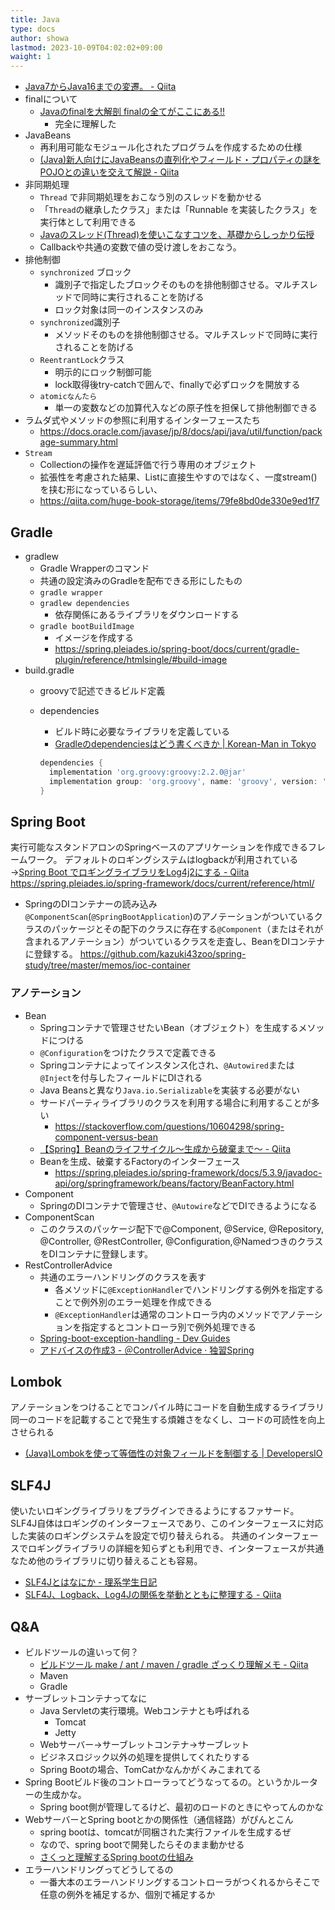 ```yaml
---
title: Java
type: docs
author: showa
lastmod: 2023-10-09T04:02:02+09:00
waight: 1
---
```


- [Java7からJava16までの変遷。 - Qiita](https://qiita.com/sivertigo/items/8f61f02f7c84b786697a)
- finalについて
  - [Javaのfinalを大解剖 finalの全てがここにある!!](https://www.bold.ne.jp/engineer-club/java-final)
    - 完全に理解した
- JavaBeans
  - 再利用可能なモジュール化されたプログラムを作成するための仕様
  - [(Java)新人向けにJavaBeansの直列化やフィールド・プロパティの謎をPOJOとの違いを交えて解説 - Qiita](https://qiita.com/ukitiyan/items/3b7f1ea7eb3d208ed5fe#結局のところjavabeansとは)
- 非同期処理
  - `Thread` で非同期処理をおこなう別のスレッドを動かせる
  - 「`Thread`の継承したクラス」または「Runnable を実装したクラス」を実行体として利用できる
  - [Javaのスレッド(Thread)を使いこなすコツを、基礎からしっかり伝授](https://www.bold.ne.jp/engineer-club/java-thread)
  - Callbackや共通の変数で値の受け渡しをおこなう。
- 排他制御
  - `synchronized` ブロック
    - 識別子で指定したブロックそのものを排他制御させる。マルチスレッドで同時に実行されることを防げる
    - ロック対象は同一のインスタンスのみ
  - `synchronized`識別子
    - メソッドそのものを排他制御させる。マルチスレッドで同時に実行されることを防げる
  - `ReentrantLock`クラス
    - 明示的にロック制御可能
    - lock取得後try-catchで囲んで、finallyで必ずロックを開放する
  - `atomicなんたら`
    - 単一の変数などの加算代入などの原子性を担保して排他制御できる
- ラムダ式やメソッドの参照に利用するインターフェースたち
  - <https://docs.oracle.com/javase/jp/8/docs/api/java/util/function/package-summary.html>
- `Stream`
  - Collectionの操作を遅延評価で行う専用のオブジェクト
  - 拡張性を考慮された結果、Listに直接生やすのではなく、一度stream()を挟む形になっているらしい、
  - <https://qiita.com/huge-book-storage/items/79fe8bd0de330e9ed1f7>

## Gradle

- gradlew
  - Gradle Wrapperのコマンド
  - 共通の設定済みのGradleを配布できる形にしたもの
  - `gradle wrapper`
  - `gradlew dependencies`
    - 依存関係にあるライブラリをダウンロードする
  - `gradle bootBuildImage`
    - イメージを作成する
    - <https://spring.pleiades.io/spring-boot/docs/current/gradle-plugin/reference/htmlsingle/#build-image>
- build.gradle
  - groovyで記述できるビルド定義
  - dependencies
    - ビルド時に必要なライブラリを定義している
    - [Gradleのdependenciesはどう書くべきか | Korean-Man in Tokyo](https://retheviper.github.io/gradle/2019/11/04/gradle-dependencies/)  

    ```gradle:build.gradle
    dependencies {
      implementation 'org.groovy:groovy:2.2.0@jar'
      implementation group: 'org.groovy', name: 'groovy', version: '2.2.0', ext: 'jar'
    }
    ```

## Spring Boot

実行可能なスタンドアロンのSpringベースのアプリケーションを作成できるフレームワーク。
デフォルトのロギングシステムはlogbackが利用されている→[Spring Boot でロギングライブラリをLog4j2にする - Qiita](https://qiita.com/kazokmr/items/7d8323cd2033b233c261)
<https://spring.pleiades.io/spring-framework/docs/current/reference/html/>

- SpringのDIコンテナーの読み込み
`@ComponentScan`(`@SpringBootApplication`)のアノテーションがついているクラスのパッケージとその配下のクラスに存在する`@Component`（またはそれが含まれるアノテーション）がついているクラスを走査し、BeanをDIコンテナに登録する。
<https://github.com/kazuki43zoo/spring-study/tree/master/memos/ioc-container>

### アノテーション

- Bean
  - Springコンテナで管理させたいBean（オブジェクト）を生成するメソッドにつける
  - `@Configuration`をつけたクラスで定義できる
  - Springコンテナによってインスタンス化され、`@Autowired`または`@Inject`を付与したフィールドにDIされる
  - Java Beansと異なり`Java.io.Serializable`を実装する必要がない
  - サードパーティライブラリのクラスを利用する場合に利用することが多い
    - <https://stackoverflow.com/questions/10604298/spring-component-versus-bean>
  - [【Spring】Beanのライフサイクル〜生成から破棄まで〜 - Qiita](https://qiita.com/kawakawaryuryu/items/c7d71fd56c497e283198)
  - Beanを生成、破棄するFactoryのインターフェース
    - <https://spring.pleiades.io/spring-framework/docs/5.3.9/javadoc-api/org/springframework/beans/factory/BeanFactory.html>
- Component
  - SpringのDIコンテナで管理させ、`@Autowire`などでDIできるようになる
- ComponentScan
  - このクラスのパッケージ配下で@Component, @Service, @Repository, @Controller, @RestController, @Configuration,@NamedつきのクラスをDIコンテナに登録します。
- RestControllerAdvice
  - 共通のエラーハンドリングのクラスを表す
    - 各メソッドに`@ExceptionHandler`でハンドリングする例外を指定することで例外別のエラー処理を作成できる
    - `@ExceptionHandler`は通常のコントローラ内のメソッドでアノテーションを指定するとコントローラ別で例外処理できる
  - [Spring-boot-exception-handling - Dev Guides](https://www.finddevguides.com/Spring-boot-exception-handling)
  - [アドバイスの作成3 - ＠ControllerAdvice · 独習Spring](https://yo1000.gitbooks.io/self-study-spring/content/chapter10.html)

## Lombok

アノテーションをつけることでコンパイル時にコードを自動生成するライブラリ
同一のコードを記載することで発生する煩雑さをなくし、コードの可読性を向上させられる

- [(Java)Lombokを使って等価性の対象フィールドを制御する | DevelopersIO](https://dev.classmethod.jp/articles/lombok-excludes-fields-from-object-equality/)

## SLF4J

使いたいロギングライブラリをプラグインできるようにするファサード。
SLF4J自体はロギングのインターフェースであり、このインターフェースに対応した実装のロギングシステムを設定で切り替えられる。
共通のインターフェースでロギングライブラリの詳細を知らずとも利用でき、インターフェースが共通なため他のライブラリに切り替えることも容易。

- [SLF4Jとはなにか - 理系学生日記](https://kiririmode.hatenablog.jp/entry/20150526/1432625055)
- [SLF4J、Logback、Log4Jの関係を挙動とともに整理する - Qiita](https://qiita.com/NagaokaKenichi/items/9febd2e559331152fcf8)

## Q&A

- ビルドツールの違いって何？
  - [ビルドツール make / ant / maven / gradle ざっくり理解メモ - Qiita](https://qiita.com/MahoTakara/items/ff73338e218b656bedfa)
  - Maven
  - Gradle
- サーブレットコンテナってなに
  - Java Servletの実行環境。Webコンテナとも呼ばれる
    - Tomcat
    - Jetty
  - Webサーバー→サーブレットコンテナ→サーブレット
  - ビジネスロジック以外の処理を提供してくれたりする
  - Spring Bootの場合、TomCatかなんかがくみこまれてる
- Spring Bootビルド後のコントローラってどうなってるの。というかルーターの生成かな。
  - Spring boot側が管理してるけど、最初のロードのときにやってんのかな
- WebサーバーとSpring bootとかの関係性（通信経路）がぴんとこん
  - spring bootは、tomcatが同梱された実行ファイルを生成するぜ
  - なので、spring bootで開発したらそのまま動かせる
  - [さくっと理解するSpring bootの仕組み](https://www.slideshare.net/OgawaTakeshi/spring-boot-71285225)
- エラーハンドリングってどうしてるの
  - 一番大本のエラーハンドリングするコントローラがつくれるからそこで任意の例外を補足するか、個別で補足するか
